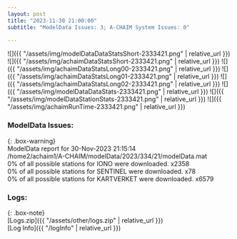 ```yaml
---
layout: post
title: "2023-11-30 21:00:00"
subtitle: "ModelData Issues: 3; A-CHAIM System Issues: 0"

---
```


![]({{ "/assets/img/modelDataDataStatsShort-2333421.png" | relative_url }})
![]({{ "/assets/img/achaimDataStatsShort-2333421.png" | relative_url }})
![]({{ "/assets/img/achaimDataStatsLong00-2333421.png" | relative_url }})
![]({{ "/assets/img/achaimDataStatsLong01-2333421.png" | relative_url }})
![]({{ "/assets/img/achaimDataStatsLong02-2333421.png" | relative_url }})
![]({{ "/assets/img/modelDataDataStats-2333421.png" | relative_url }})
![]({{ "/assets/img/modelDataStationStats-2333421.png" | relative_url }})
![]({{ "/assets/img/achaimRunTime-2333421.png" | relative_url }})


### ModelData Issues:  
  
{: .box-warning}  
 ModelData report for 30-Nov-2023 21:15:14   
 /home2/achaim1/A-CHAIM/modelData/2023/334/21/modelData.mat   
 0% of all possible stations for IONO were downloaded. x2358   
 0% of all possible stations for SENTINEL were downloaded. x78   
 0% of all possible stations for KARTVERKET were downloaded. x6579   
  


### Logs:  
  
{: .box-note}  
[Logs.zip]({{ "/assets/other/logs.zip" | relative_url }})  
[Log Info]({{ "/logInfo" | relative_url }})  
